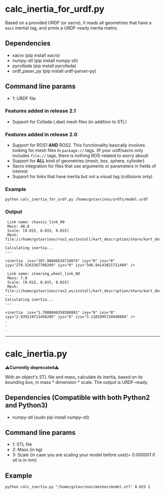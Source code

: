 # calc_inertia_for_urdf.py
Based on a provided URDF (or xacro), it reads all geometries that have a `mass` inertial tag, and prints a URDF-ready inertia matrix.

## Dependencies
* xacro (pip install xacro)
* numpy-stl (pip install numpy-stl)
* pycollada (pip install pycollada)
* urdf_paser_py (pip install urdf-parser-py)

## Command line params
* 1: URDF file

### Features added in release 2.1
* Support for Collada (.dae) mesh files (in addition to STL)

### Features added in release 2.0
* Support for ROS1 **AND** ROS2. This functionality basically involves looking for mesh files in `package://` tags. (If your urdf/xacro only includes `file://` tags, there is nothing ROS-related to worry about)
* Support for **ALL** kind of geometries (mesh, box, sphere, cylinder)
* Xacro integration for files that use arguments or parameters in fields of interest
* Support for links that have inertia but not a visual tag (collisions only)

### Example
`python calc_inertia_for_urdf.py /home/gstavrinos/urdfs/model.urdf`
### Output

```
 Link name: chassis_link_00
 Mass: 48.0
 Scale: [0.015, 0.015, 0.015]
 Mesh: file:///home/gstavrinos/ros2_ws/install/kart_description/share/kart_description/meshes/kart_chassis.stl
---
Calculating inertia...
---

<inertia  ixx="107.96846534714074" ixy="0" ixz="0" iyy="279.5263367708269" iyz="0" izz="346.94143021711494" />

 Link name: steering_wheel_link_00
 Mass: 7.0
 Scale: [0.015, 0.015, 0.015]
 Mesh: file:///home/gstavrinos/ros2_ws/install/kart_description/share/kart_description/meshes/kart_steering_wheel.stl
---
Calculating inertia...
---

<inertia  ixx="1.7008840358588881" ixy="0" ixz="0" iyy="2.939219711456205" iyz="0" izz="3.1101995734940084" />
.
.
.

```

---


# calc_inertia.py
:warning:**Currently deprecated**:warning:

With an object's STL file and mass, calculate its inertia, based on its bounding box, in mass \* dimension \* scale. The output is URDF-ready.

## Dependencies (Compatible with both Python2 and Python3)
* numpy-stl (sudo pip install numpy-stl)

## Command line params
* 1: STL file
* 2: Mass (in kg)
* 3: Scale (in case you are scaling your model before use)(= 0.000001 if stl is in mm)

## Example
`python calc_inertia.py "/home/gstavrinos/meshes/model.stl" 0.025 1`

